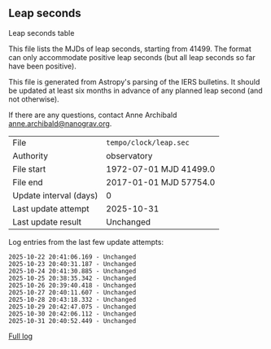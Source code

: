 
## Leap seconds

Leap seconds table

This file lists the MJDs of leap seconds, starting from 41499.
The format can only accommodate positive leap seconds (but all
leap seconds so far have been positive).

This file is generated from Astropy's parsing of the IERS
bulletins. It should be updated at least six months in advance
of any planned leap second (and not otherwise).

If there are any questions, contact Anne Archibald
<anne.archibald@nanograv.org>.

|     |     |
|:--- |:--- |
| File | `tempo/clock/leap.sec` |
| Authority | observatory |
| File start | 1972-07-01 MJD 41499.0 |
| File end | 2017-01-01 MJD 57754.0 |
| Update interval (days) | 0 |
| Last update attempt | 2025-10-31 |
| Last update result | Unchanged |

Log entries from the last few update attempts:
```
2025-10-22 20:41:06.169 - Unchanged
2025-10-23 20:40:31.187 - Unchanged
2025-10-24 20:41:30.885 - Unchanged
2025-10-25 20:38:35.342 - Unchanged
2025-10-26 20:39:40.418 - Unchanged
2025-10-27 20:40:11.607 - Unchanged
2025-10-28 20:43:18.332 - Unchanged
2025-10-29 20:42:47.075 - Unchanged
2025-10-30 20:42:06.112 - Unchanged
2025-10-31 20:40:52.449 - Unchanged
```
[Full log](https://raw.githubusercontent.com/ipta/pulsar-clock-corrections/main/log/tempo/clock/leap.sec.log)
